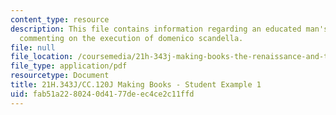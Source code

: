 ```yaml
---
content_type: resource
description: This file contains information regarding an educated man's journal entry
  commenting on the execution of domenico scandella.
file: null
file_location: /coursemedia/21h-343j-making-books-the-renaissance-and-today-spring-2016/fab51a2280240d4177deec4ce2c11ffd_MIT21H_343JS16_Scandella.pdf
file_type: application/pdf
resourcetype: Document
title: 21H.343J/CC.120J Making Books - Student Example 1
uid: fab51a22-8024-0d41-77de-ec4ce2c11ffd
---
```

